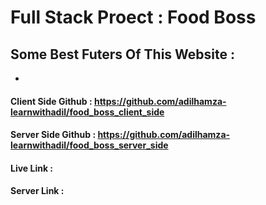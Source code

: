 # Full Stack Proect : Food Boss

Some Best Futers Of This Website :
- 
-


#### Client Side Github : https://github.com/adilhamza-learnwithadil/food_boss_client_side
#### Server Side Github : https://github.com/adilhamza-learnwithadil/food_boss_server_side

#### Live Link : 
#### Server Link : 

